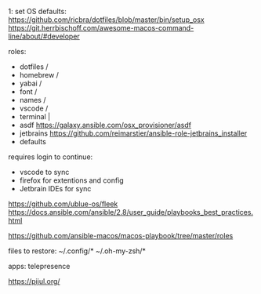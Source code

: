 1: set OS defaults:
https://github.com/ricbra/dotfiles/blob/master/bin/setup_osx
https://git.herrbischoff.com/awesome-macos-command-line/about/#developer

roles: 
- dotfiles /
- homebrew /
- yabai    /
- font     /
- names    /
- vscode   /
- terminal |
- asdf  https://galaxy.ansible.com/osx_provisioner/asdf
- jetbrains https://github.com/reimarstier/ansible-role-jetbrains_installer
- defaults


requires login to continue: 

- vscode to sync
- firefox for extentions and config
- Jetbrain IDEs for sync

 https://github.com/ublue-os/fleek
 https://docs.ansible.com/ansible/2.8/user_guide/playbooks_best_practices.html

https://github.com/ansible-macos/macos-playbook/tree/master/roles

files to restore: 
~/.config/*
~/.oh-my-zsh/*

apps: 
telepresence

https://pijul.org/
